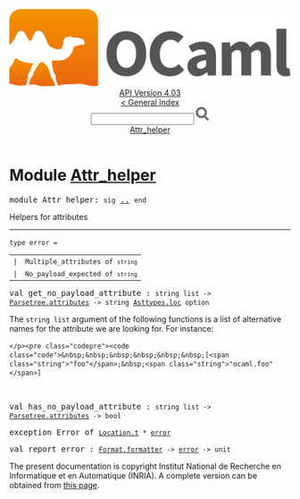<!-- ((! set title API !)) ((! set documentation !)) ((! set api !)) ((! set nobreadcrumb !)) -->
<div class="api"><header><nav class="toc brand"><a class="brand" href="https://ocaml.org/"><img src="colour-logo-gray.svg" class="svg" alt="OCaml"></a></nav><nav class="toc"><div class="toc_version"><a href="/docs" id="version-select">API Version 4.03</a></div><a href="index.html">&lt; General Index</a><div class="api_search"><input type="text" name="apisearch" id="api_search" oninput="mySearch(false);" onkeypress="this.oninput();" onclick="this.oninput();" onpaste="this.oninput();">
<img src="search_icon.svg" alt="Search" class="svg" onclick="mySearch(false)"></div>
<div id="search_results"></div><div class="toc_title"><a href="#top">Attr_helper</a></div><ul></ul></nav></header>

<h1>Module <a href="type_Attr_helper.html">Attr_helper</a></h1>

<pre><span class="keyword">module</span> Attr_helper: <code class="code"><span class="keyword">sig</span></code> <a href="Attr_helper.html">..</a> <code class="code"><span class="keyword">end</span></code></pre><div class="info module top">
Helpers for attributes<br>
</div>
<hr width="100%">

<pre><code><span id="TYPEerror"><span class="keyword">type</span> <code class="type"></code>error</span> = </code></pre><table class="typetable">
<tbody><tr>
<td align="left" valign="top">
<code><span class="keyword">|</span></code></td>
<td align="left" valign="top">
<code><span id="TYPEELTerror.Multiple_attributes"><span class="constructor">Multiple_attributes</span></span> <span class="keyword">of</span> <code class="type">string</code></code></td>

</tr>
<tr>
<td align="left" valign="top">
<code><span class="keyword">|</span></code></td>
<td align="left" valign="top">
<code><span id="TYPEELTerror.No_payload_expected"><span class="constructor">No_payload_expected</span></span> <span class="keyword">of</span> <code class="type">string</code></code></td>

</tr></tbody></table>



<pre><span id="VALget_no_payload_attribute"><span class="keyword">val</span> get_no_payload_attribute</span> : <code class="type">string list -&gt; <a href="Parsetree.html#TYPEattributes">Parsetree.attributes</a> -&gt; string <a href="Asttypes.html#TYPEloc">Asttypes.loc</a> option</code></pre><div class="info ">
The <code class="code">string list</code> argument of the following functions is a list of
    alternative names for the attribute we are looking for. For instance:
<p>

    </p><pre class="codepre"><code class="code">&nbsp;&nbsp;&nbsp;&nbsp;&nbsp;&nbsp;[<span class="string">"foo"</span>;&nbsp;<span class="string">"ocaml.foo"</span>]
&nbsp;&nbsp;&nbsp;&nbsp;</code></pre><br>
</div>

<pre><span id="VALhas_no_payload_attribute"><span class="keyword">val</span> has_no_payload_attribute</span> : <code class="type">string list -&gt; <a href="Parsetree.html#TYPEattributes">Parsetree.attributes</a> -&gt; bool</code></pre>
<pre><span id="EXCEPTIONError"><span class="keyword">exception</span> Error</span> <span class="keyword">of</span> <code class="type"><a href="Location.html#TYPEt">Location.t</a> * <a href="Attr_helper.html#TYPEerror">error</a></code></pre>

<pre><span id="VALreport_error"><span class="keyword">val</span> report_error</span> : <code class="type"><a href="Format.html#TYPEformatter">Format.formatter</a> -&gt; <a href="Attr_helper.html#TYPEerror">error</a> -&gt; unit</code></pre><div class="copyright">The present documentation is copyright Institut National de Recherche en Informatique et en Automatique (INRIA). A complete version can be obtained from <a href="http://caml.inria.fr/pub/docs/manual-ocaml/">this page</a>.</div></div>